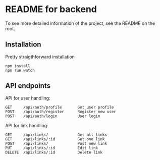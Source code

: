# README for backend

To see more detailed information of the project, see the README on the root.

## Installation

Pretty straigthforward installation

```
npm install
npm run watch
```

## API endpoints

API for user handling:

```
GET     /api/auth/profile       Get user profile
POST    /api/auth/register      Register new user
POST    /api/auth/login         User login
```

API for link handling:

```
GET     /api/links/             Get all links
GET     /api/links/:id          Get one link
POST    /api/links/             Post new link
PUT     /api/links/:id          Edit link
DELETE  /api/links/:id          Delete link
```
